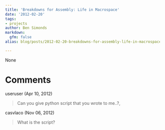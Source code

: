 ```yaml
---
title: 'Breakdowns for Assembly: Life in Macrospace'
date: '2012-02-20'
tags:
- projects
author: Ben Simonds
markdown:
  gfm: false
alias: blog/posts/2012-02-20-breakdowns-for-assembly-life-in-macrospace

---
```


None




# Comments


useruser (Apr 10, 2012)
> Can you give python script that you wrote to me..?,

casvlaco (Nov 06, 2012)
> What is the script?
